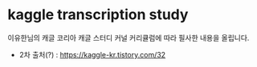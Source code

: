 # kaggle transcription study

이유한님의 캐글 코리아 캐글 스터디 커널 커리큘럼에 따라 필사한 내용을 올립니다.
- 2차 출처(?) : https://kaggle-kr.tistory.com/32